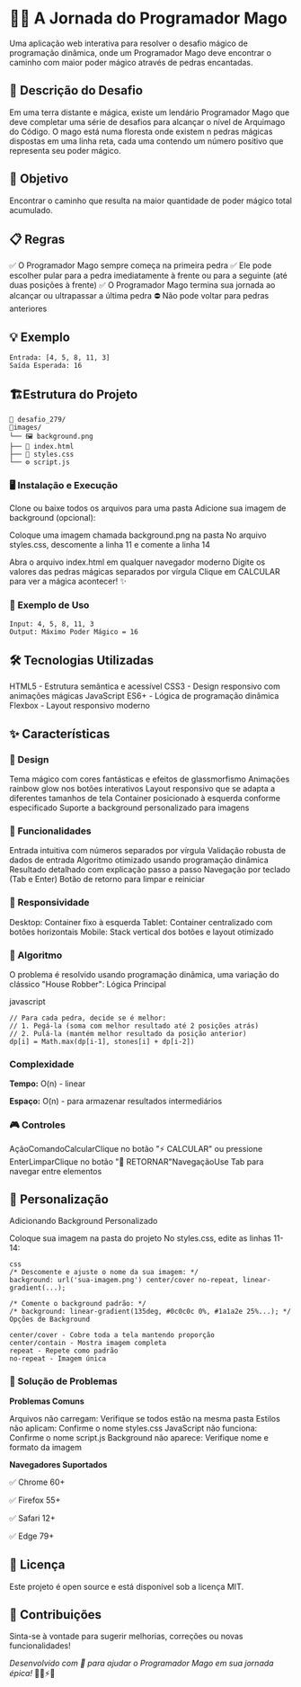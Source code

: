 # 🧙‍♂️ A Jornada do Programador Mago

Uma aplicação web interativa para resolver o desafio mágico de programação dinâmica, onde um Programador Mago deve encontrar o caminho com maior poder mágico através de pedras encantadas.

## 📖 Descrição do Desafio

Em uma terra distante e mágica, existe um lendário Programador Mago que deve completar uma série de desafios para alcançar o nível de Arquimago do Código. 
O mago está numa floresta onde existem n pedras mágicas dispostas em uma linha reta, cada uma contendo um número positivo que representa seu poder mágico.

## 🎯 Objetivo
Encontrar o caminho que resulta na maior quantidade de poder mágico total acumulado.

## 📋 Regras

✅ O Programador Mago sempre começa na primeira pedra
✅ Ele pode escolher pular para a pedra imediatamente à frente ou para a seguinte (até duas posições à frente)
✅ O Programador Mago termina sua jornada ao alcançar ou ultrapassar a última pedra
⛔ Não pode voltar para pedras anteriores

## 💡 Exemplo
```
Entrada: [4, 5, 8, 11, 3]
Saída Esperada: 16
```
## 🏗️Estrutura do Projeto
```
📂 desafio_279/
📂images/
└── 🖼️ background.png
├── 📄 index.html
├── 🎨 styles.css
└── ⚙️ script.js
```
### 🖥️ Instalação e Execução

Clone ou baixe todos os arquivos para uma pasta
Adicione sua imagem de background (opcional):

Coloque uma imagem chamada background.png na pasta
No arquivo styles.css, descomente a linha 11 e comente a linha 14


Abra o arquivo index.html em qualquer navegador moderno
Digite os valores das pedras mágicas separados por vírgula
Clique em CALCULAR para ver a mágica acontecer! ✨

### 📱 Exemplo de Uso
```
Input: 4, 5, 8, 11, 3
Output: Máximo Poder Mágico = 16
```
## 🛠️ Tecnologias Utilizadas

HTML5 - Estrutura semântica e acessível
CSS3 - Design responsivo com animações mágicas
JavaScript ES6+ - Lógica de programação dinâmica
Flexbox - Layout responsivo moderno

## ✨ Características

### 🎨 Design

Tema mágico com cores fantásticas e efeitos de glassmorfismo
Animações rainbow glow nos botões interativos
Layout responsivo que se adapta a diferentes tamanhos de tela
Container posicionado à esquerda conforme especificado
Suporte a background personalizado para imagens

### 🧮 Funcionalidades

Entrada intuitiva com números separados por vírgula
Validação robusta de dados de entrada
Algoritmo otimizado usando programação dinâmica
Resultado detalhado com explicação passo a passo
Navegação por teclado (Tab e Enter)
Botão de retorno para limpar e reiniciar

### 📱 Responsividade

Desktop: Container fixo à esquerda
Tablet: Container centralizado com botões horizontais
Mobile: Stack vertical dos botões e layout otimizado

### 🧠 Algoritmo
O problema é resolvido usando programação dinâmica, uma variação do clássico "House Robber":
Lógica Principal

javascript
```
// Para cada pedra, decide se é melhor:
// 1. Pegá-la (soma com melhor resultado até 2 posições atrás)
// 2. Pulá-la (mantém melhor resultado da posição anterior)
dp[i] = Math.max(dp[i-1], stones[i] + dp[i-2])
```
### Complexidade

**Tempo:** O(n) - linear

**Espaço:** O(n) - para armazenar resultados intermediários

### 🎮 Controles

AçãoComandoCalcularClique no botão "⚡ CALCULAR" ou pressione EnterLimparClique no botão "🔄 RETORNAR"NavegaçãoUse Tab para navegar entre elementos

## 🔧 Personalização

Adicionando Background Personalizado

Coloque sua imagem na pasta do projeto
No styles.css, edite as linhas 11-14:
```
css
/* Descomente e ajuste o nome da sua imagem: */
background: url('sua-imagem.png') center/cover no-repeat, linear-gradient(...);

/* Comente o background padrão: */
/* background: linear-gradient(135deg, #0c0c0c 0%, #1a1a2e 25%...); */
Opções de Background

center/cover - Cobre toda a tela mantendo proporção
center/contain - Mostra imagem completa
repeat - Repete como padrão
no-repeat - Imagem única
```

### 🐛 Solução de Problemas

**Problemas Comuns**

Arquivos não carregam: Verifique se todos estão na mesma pasta
Estilos não aplicam: Confirme o nome styles.css
JavaScript não funciona: Confirme o nome script.js
Background não aparece: Verifique nome e formato da imagem

**Navegadores Suportados**

✅ Chrome 60+

✅ Firefox 55+

✅ Safari 12+

✅ Edge 79+

## 📄 Licença

Este projeto é open source e está disponível sob a licença MIT.

## 🤝 Contribuições
Sinta-se à vontade para sugerir melhorias, correções ou novas funcionalidades!

*Desenvolvido com 💜 para ajudar o Programador Mago em sua jornada épica!* 🧙‍♂️⚡✨
